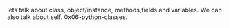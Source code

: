 lets talk about class, object/instance, methods,fields and variables.
We can also talk about self.
0x06-python-classes.
